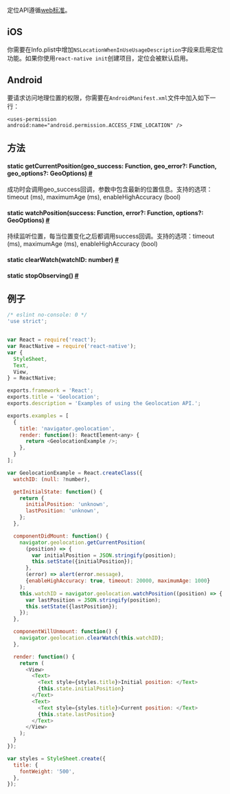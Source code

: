 定位API遵循[web标准](https://developer.mozilla.org/en-US/docs/Web/API/Geolocation)。

## iOS
你需要在Info.plist中增加`NSLocationWhenInUseUsageDescription`字段来启用定位功能。如果你使用`react-native init`创建项目，定位会被默认启用。

## Android
要请求访问地理位置的权限，你需要在`AndroidManifest.xml`文件中加入如下一行：  

`<uses-permission android:name="android.permission.ACCESS_FINE_LOCATION" />`

## 方法
<div class="props">
    <div class="prop"><h4 class="propTitle"><a class="anchor" name="getcurrentposition"></a><span class="propType">static </span>getCurrentPosition<span
            class="propType">(geo_success: Function, geo_error?: Function, geo_options?: GeoOptions)</span> <a
            class="hash-link" href="#getcurrentposition">#</a></h4>
        <div><p>成功时会调用geo_success回调，参数中包含最新的位置信息。支持的选项：timeout (ms), maximumAge (ms), enableHighAccuracy (bool)</p></div>
    </div>
    <div class="prop"><h4 class="propTitle"><a class="anchor" name="watchposition"></a><span
            class="propType">static </span>watchPosition<span class="propType">(success: Function, error?: Function, options?: GeoOptions)</span>
        <a class="hash-link" href="#watchposition">#</a></h4>
        <div><p>持续监听位置，每当位置变化之后都调用success回调。支持的选项：timeout (ms), maximumAge (ms), enableHighAccuracy (bool)</p></div>
    </div>
    <div class="prop"><h4 class="propTitle"><a class="anchor" name="clearwatch"></a><span
            class="propType">static </span>clearWatch<span class="propType">(watchID: number)</span> <a
            class="hash-link" href="#clearwatch">#</a></h4></div>
    <div class="prop"><h4 class="propTitle"><a class="anchor" name="stopobserving"></a><span
            class="propType">static </span>stopObserving<span class="propType">()</span> <a class="hash-link"
                                                                                            href="#stopobserving">#</a>
    </h4></div>
</div>

## 例子

```javascript
/* eslint no-console: 0 */
'use strict';


var React = require('react');
var ReactNative = require('react-native');
var {
  StyleSheet,
  Text,
  View,
} = ReactNative;

exports.framework = 'React';
exports.title = 'Geolocation';
exports.description = 'Examples of using the Geolocation API.';

exports.examples = [
  {
    title: 'navigator.geolocation',
    render: function(): ReactElement<any> {
      return <GeolocationExample />;
    },
  }
];

var GeolocationExample = React.createClass({
  watchID: (null: ?number),

  getInitialState: function() {
    return {
      initialPosition: 'unknown',
      lastPosition: 'unknown',
    };
  },

  componentDidMount: function() {
    navigator.geolocation.getCurrentPosition(
      (position) => {
        var initialPosition = JSON.stringify(position);
        this.setState({initialPosition});
      },
      (error) => alert(error.message),
      {enableHighAccuracy: true, timeout: 20000, maximumAge: 1000}
    );
    this.watchID = navigator.geolocation.watchPosition((position) => {
      var lastPosition = JSON.stringify(position);
      this.setState({lastPosition});
    });
  },

  componentWillUnmount: function() {
    navigator.geolocation.clearWatch(this.watchID);
  },

  render: function() {
    return (
      <View>
        <Text>
          <Text style={styles.title}>Initial position: </Text>
          {this.state.initialPosition}
        </Text>
        <Text>
          <Text style={styles.title}>Current position: </Text>
          {this.state.lastPosition}
        </Text>
      </View>
    );
  }
});

var styles = StyleSheet.create({
  title: {
    fontWeight: '500',
  },
});
```

